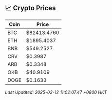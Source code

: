 ## 📈 Crypto Prices

| Coin | Price |
| ---- | ----- |
| BTC | $82413.4760 |
| ETH | $1895.4037 |
| BNB | $549.2527 |
| CRV | $0.3987 |
| ARB | $0.3348 |
| OKB | $40.9109 |
| DOGE | $0.1633 |

_Last Updated: 2025-03-12 11:02:07.47 +0800 HKT_